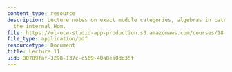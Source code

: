 ```yaml
---
content_type: resource
description: Lecture notes on exact module categories, algebras in categories, and
  the internal Hom.
file: https://ol-ocw-studio-app-production.s3.amazonaws.com/courses/18-769-topics-in-lie-theory-tensor-categories-spring-2009/80709faf3298137cc56940a8ea0dd35f_MIT18_769S09_lec11.pdf
file_type: application/pdf
resourcetype: Document
title: Lecture 11
uid: 80709faf-3298-137c-c569-40a8ea0dd35f
---
```

